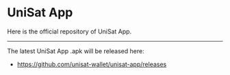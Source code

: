 # UniSat App

Here is the official repository of UniSat App. 

-----

The latest UniSat App .apk will be released here:

- https://github.com/unisat-wallet/unisat-app/releases
